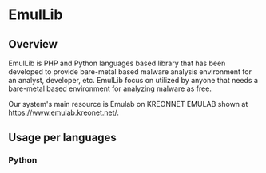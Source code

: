 # EmulLib

## Overview 

EmulLib is PHP and Python languages based library that has been developed to provide bare-metal based malware analysis environment for an analyst, developer, etc.
EmulLib focus on utilized by anyone that needs a bare-metal based environment for analyzing malware as free. 

Our system's main resource is Emulab on KREONNET EMULAB shown at https://www.emulab.kreonet.net/.


## Usage per languages
### Python 

